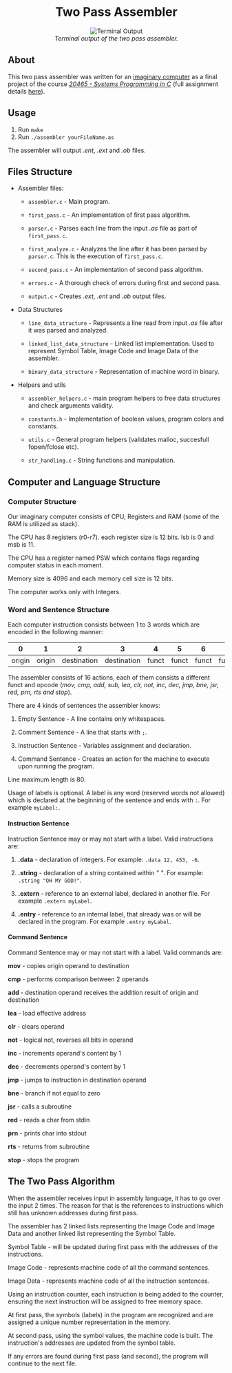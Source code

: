 <h1 align="center">Two Pass Assembler</h1>
<p align="center">
  <img src="readme/terminal-output.gif" alt="Terminal Output">
  <br>
  <i>Terminal output of the two pass assembler.</i>
</p>

## About

This two pass assembler was written for an [imaginary computer](#computer-and-language-structure) as a final project of the course *[20465 - Systems Programming in C](https://openu.ac.il/courses/20465.htm)* (full assignment details [here](readme/assignment.pdf)).



## Usage

1. Run `make`
2. Run `./assembler yourFileName.as`

The assembler will output *.ent*, *.ext* and *.ob* files. 

## Files Structure

- Assembler files:

    - `assembler.c` - Main program.

    - `first_pass.c` - An implementation of first pass algorithm.

    - `parser.c` - Parses each line from the input *.as* file as part of `first_pass.c`.

    - `first_analyze.c` - Analyzes the line after it has been parsed by `parser.c`. This is the execution of `first_pass.c`.

    - `second_pass.c` - An implementation of second pass algorithm.

    - `errors.c` - A thorough check of errors during first and second pass.
    
    - `output.c` - Creates *.ext*, *.ent* and *.ob* output files.

- Data Structures

    - `line_data_structure` - Represents a line read from input *.as* file after it was parsed and analyzed.

    - `linked_list_data_structure` - Linked list implementation. Used to represent Symbol Table, Image Code and Image Data of the assembler.

    - `binary_data_structure` - Representation of machine word in binary.

- Helpers and utils

    - `assembler_helpers.c` - main program helpers to free data structures and check arguments validity.

    - `constants.h` - Implementation of boolean values, program colors and constants.

    - `utils.c` - General program helpers (validates malloc, succesfull fopen/fclose etc).

    - `str_handling.c` - String functions and manipulation.

## Computer and Language Structure

### Computer Structure
Our imaginary computer consists of CPU, Registers and RAM (some of the RAM is utilized as stack).

The CPU has 8 registers (r0-r7). each register size is 12 bits. lsb is 0 and msb is 11.

The CPU has a register named PSW which contains flags regarding computer status in each moment.

Memory size is 4096 and each memory cell size is 12 bits.

The computer works only with Integers.

### Word and Sentence Structure

Each computer instruction consists between 1 to 3 words which are encoded in the following manner:

| 0 | 1 | 2 | 3 | 4 | 5 | 6 | 7 | 8 | 9 | 10 | 11 |
|---|---|---|---|---|---|---|---|---|---|---|---|
|  origin | origin  |  destination | destination  | funct | funct | funct | funct | opcode | opcode | opcode | opcode |

The assembler consists of 16 actions, each of them consists a different funct and opcode (*mov, cmp, add, sub, lea, clr, not, inc, dec, jmp, bne, jsr, red, prn, rts and stop*).

There are 4 kinds of sentences the assembler knows:

1. Empty Sentence - A line contains only whitespaces.

2. Comment Sentence - A line that starts with `;`.

3. Instruction Sentence - Variables assignment and declaration.

4. Command Sentence - Creates an action for the machine to execute upon running the program.

Line maximum length is 80. 

Usage of labels is optional. A label is any word (reserved words not allowed) which is declared at the beginning of the sentence and ends with `:`. For example `myLabel:`.

#### Instruction Sentence

Instruction Sentence may or may not start with a label. Valid instructions are: 

1. **.data** - declaration of integers. For example: `.data 12, 453, -6`.

2. **.string** - declaration of a string contained within *" "*. For example: `.string "OH MY GOD!"`.

3. **.extern** - reference to an external label, declared in another file. For example `.extern myLabel`.

4. **.entry** - reference to an internal label, that already was or will be declared in the program. For example `.entry myLabel`.

#### Command Sentence

Command Sentence may or may not start with a label. Valid commands are: 

**mov** - copies origin operand to destination

**cmp** - performs comparison between 2 operands

**add** - destination operand receives the addition result of origin and destination

**lea** - load effective address

**clr** - clears operand

**not** - logical not, reverses all bits in operand

**inc** - increments operand's content by 1

**dec** - decrements operand's content by 1

**jmp** - jumps to instruction in destination operand

**bne** - branch if not equal to zero

**jsr** - calls a subroutine

**red** - reads a char from stdin

**prn** - prints char into stdout

**rts** - returns from subroutine

**stop** - stops the program

## The Two Pass Algorithm

When the assembler receives input in assembly language, it has to go over the input 2 times. The reason for that is the references to instructions which still has unknown addresses during first pass.

The assembler has 2 linked lists representing the Image Code and Image Data and another linked list representing the Symbol Table.

Symbol Table - will be updated during first pass with the addresses of the instructions.

Image Code - represents machine code of all the command sentences.

Image Data - represents machine code of all the instruction sentences.

Using an instruction counter, each instruction is being added to the counter, ensuring the next instruction will be assigned to free memory space.
  
At first pass, the symbols (labels) in the program are recognized and are assigned a unique number representation in the memory.

At second pass, using the symbol values, the machine code is built. The instruction's addresses are updated from the symbol table.

If any errors are found during first pass (and second), the program will continue to the next file.
